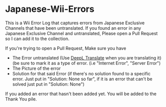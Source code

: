 # Japanese-Wii-Errors

This is a Wii Error Log that captures errors from Japanese Exclusive Channels that have been untranslated. 
If you found an error in any Japanese Exclusive Channel and untranslated, Please open a Pull Request so I can add it to the collection.

If you're trying to open a Pull Request, Make sure you have
- The Error untranslated (Use [DeepL Translate](https://www.deepl.com/translator) when you are translating it) (be sure to mark it as a type of error. (i.e "Internet Error", "Server Error")
- The Picture of the error
- Solution for that said Error (if there's no solution found to a specific error. Just put in "Solution: None so far", if it is an error that can't be solved just put in "Solution: None")

If you added an error that hasn't been added yet. You will be added to the Thank You pile.
